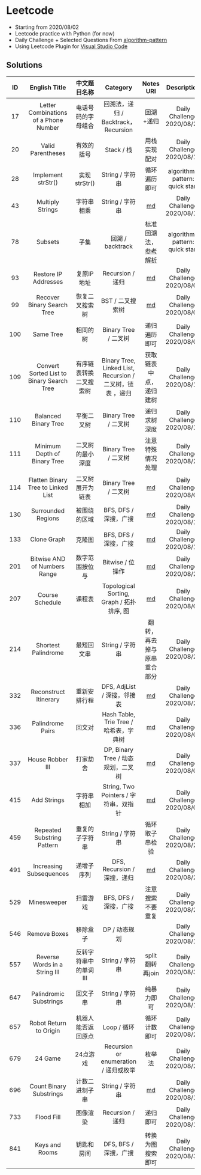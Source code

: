 # Leetcode

* Starting from 2020/08/02
* Leetcode practice with Python (for now)
* Daily Challenge + Selected Questions From [algorithm-pattern](https://github.com/greyireland/algorithm-pattern)
* Using Leetcode Plugin for [Visual Studio Code](https://marketplace.visualstudio.com/items?itemName=LeetCode.vscode-leetcode)

## Solutions

|  ID  |               English Title               |      中文题目名称      |                         Category                          |                          Notes URI                           |          Description           |
| :--: | :---------------------------------------: | :--------------------: | :-------------------------------------------------------: | :----------------------------------------------------------: | :----------------------------: |
|  17  |   Letter Combinations of a Phone Number   |   电话号码的字母组合   |            回溯法，递归 / Backtrack，Recursion            |                          回溯+递归                           |   Daily Challenge 2020/08/26   |
|  20  |             Valid Parentheses             |       有效的括号       |                        Stack / 栈                         |                         用栈实现配对                         |   Daily Challenge 2020/08/14   |
|  28  |            Implement strStr()             |     实现 strStr()      |                      String / 字符串                      |                         循环遍历即可                         | algorithm-pattern: quick start |
|  43  |             Multiply Strings              |       字符串相乘       |                      String / 字符串                      | [md](https://github.com/williamlwclwc/leetcode/blob/master/Notes/43.multiply-strings.md) |   Daily Challenge 2020/08/13   |
|  78  |                  Subsets                  |          子集          |                     回溯 / backtrack                      | 标准回溯法，[参考解析](https://leetcode-cn.com/problems/subsets/solution/78zi-ji-hui-su-fa-xiang-jie-pythonshi-xi-2aul/) | algorithm-pattern: quick start |
|  93  |           Restore IP Addresses            |       复原IP地址       |                     Recursion / 递归                      | [md](https://github.com/williamlwclwc/leetcode/blob/master/Notes/93.restore-ip-addresses.md) |   Daily Challenge 2020/08/09   |
|  99  |        Recover Binary Search Tree         |     恢复二叉搜索树     |                     BST / 二叉搜索树                      | [md](https://github.com/williamlwclwc/leetcode/blob/master/Notes/99.recover-binary-search-tree.md) |   Daily Challenge 2020/08/08   |
| 100  |                 Same Tree                 |        相同的树        |                   Binary Tree / 二叉树                    |                         递归遍历即可                         |   Daily Challenge 2020/08/07   |
| 109  | Convert Sorted List to Binary Search Tree | 有序链表转换二叉搜索树 | Binary Tree, Linked List, Recursion / 二叉树，链表 ，递归 |                    获取链表中点，递归建树                    |   Daily Challenge 2020/08/18   |
| 110  |           Balanced Binary Tree            |       平衡二叉树       |                   Binary Tree / 二叉树                    |                         递归求树深度                         |   Daily Challenge 2020/08/17   |
| 111  |       Minimum Depth of Binary Tree        |    二叉树的最小深度    |                   Binary Tree / 二叉树                    |                       注意特殊情况处理                       |   Daily Challenge 2020/08/21   |
| 114  |    Flatten Binary Tree to Linked List     |    二叉树展开为链表    |                   Binary Tree / 二叉树                    | [md](https://github.com/williamlwclwc/leetcode/blob/master/Notes/114.flatten-binary-tree-to-linked-list.md) |   Daily Challenge 2020/08/02   |
| 130  |            Surrounded Regions             |      被围绕的区域      |                   BFS, DFS / 深搜，广搜                   | [md](https://github.com/williamlwclwc/leetcode/blob/master/Notes/130.surrounded-regions.md) |   Daily Challenge 2020/08/11   |
| 133  |                Clone Graph                |         克隆图         |                   BFS, DFS / 深搜，广搜                   | [md](https://github.com/williamlwclwc/leetcode/blob/master/Notes/133.clone-graph.md) |   Daily Challenge 2020/08/12   |
| 201  |       Bitwise AND of Numbers Range        |     数字范围按位与     |                     Bitwise / 位操作                      | [md](https://github.com/williamlwclwc/leetcode/blob/master/Notes/201.bitwise-and-of-numbers-range.md) |   Daily Challenge 2020/08/23   |
| 207  |              Course Schedule              |         课程表         |         Topological Sorting, Graph / 拓扑排序, 图         | [md](https://github.com/williamlwclwc/leetcode/blob/master/Notes/207.course-schedule.md) |   Daily Challenge 2020/08/04   |
| 214  |            Shortest Palindrome            |       最短回文串       |                      String / 字符串                      |                  翻转，再去掉与原串重合部分                  |   Daily Challenge 2020/08/29   |
| 332  |           Reconstruct Itinerary           |      重新安排行程      |                DFS, AdjList / 深搜，邻接表                | [md](https://github.com/williamlwclwc/leetcode/blob/master/Notes/332.reconstruct-itinerary.md) |   Daily Challenge 2020/08/27   |
| 336  |             Palindrome Pairs              |         回文对         |          Hash Table, Trie Tree / 哈希表，字典树           | [md](https://github.com/williamlwclwc/leetcode/blob/master/Notes/336.palindrome-pairs.md) |   Daily Challenge 2020/08/06   |
| 337  |             House Robber III              |        打家劫舍        |            DP, Binary Tree / 动态规划，二叉树             | [md](https://github.com/williamlwclwc/leetcode/blob/master/Notes/337.house-robber-iii.md) |   Daily Challenge 2020/08/05   |
| 415  |                Add Strings                |       字符串相加       |           String, Two Pointers / 字符串，双指针           | [md](https://github.com/williamlwclwc/leetcode/blob/master/Notes/415.add-strings.md) |   Daily Challenge 2020/08/03   |
| 459  |        Repeated Substring Pattern         |     重复的子字符串     |                      String / 字符串                      |                        循环取子串检验                        |   Daily Challenge 2020/08/24   |
| 491  |          Increasing Subsequences          |       递增子序列       |                DFS, Recursion / 深搜，递归                | [md](https://github.com/williamlwclwc/leetcode/blob/master/Notes/491.increasing-subsequences.md) |   Daily Challenge 2020/08/25   |
| 529  |                Minesweeper                |        扫雷游戏        |                   BFS, DFS / 深搜，广搜                   |                       注意搜索不要重复                       |   Daily Challenge 2020/08/20   |
| 546  |               Remove Boxes                |        移除盒子        |                       DP / 动态规划                       |                                                              |   Daily Challenge 2020/08/15   |
| 557  |       Reverse Words in a String III       | 反转字符串中的单词 III |                      String / 字符串                      |                       split翻转再join                        |   Daily Challenge 2020/08/30   |
| 647  |          Palindromic Substrings           |        回文子串        |                      String / 字符串                      |                          纯暴力即可                          |   Daily Challenge 2020/08/19   |
| 657  |          Robot Return to Origin           |   机器人能否返回原点   |                        Loop / 循环                        |                         循环计数即可                         |   Daily Challenge 2020/08/28   |
| 679  |                  24 Game                  |        24点游戏        |           Recursion or enumeration / 递归或枚举           |                            枚举法                            |   Daily Challenge 2020/08/22   |
| 696  |          Count Binary Substrings          |     计数二进制子串     |                      String / 字符串                      | [md](https://github.com/williamlwclwc/leetcode/blob/master/Notes/696.count-binary-substrings.md) |   Daily Challenge 2020/08/10   |
| 733  |                Flood Fill                 |        图像渲染        |                     Recursion / 递归                      |                           递归即可                           |   Daily Challenge 2020/08/16   |
| 841  |              Keys and Rooms               |       钥匙和房间       |                   DFS, BFS / 深搜，广搜                   |                       转换为图搜索即可                       |   Daily Challenge 2020/08/31   |
